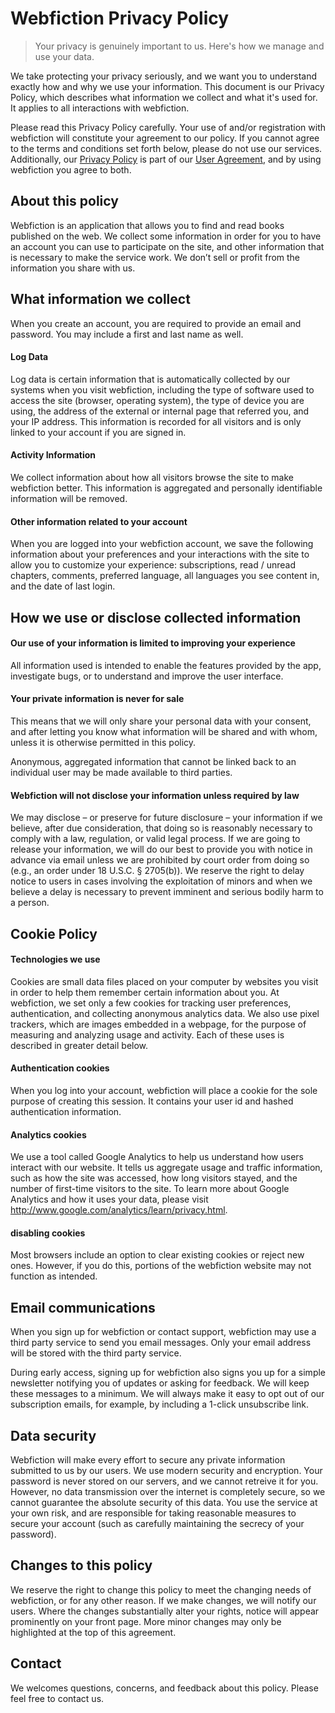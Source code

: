 Webfiction Privacy Policy
=========================

> Your privacy is genuinely important to us. Here's how we manage and use your data.

We take protecting your privacy seriously, and we want you to understand exactly how and why we use your information. This document is our Privacy Policy, which describes what information we collect and what it's used for. It applies to all interactions with webfiction.

 Please read this Privacy Policy carefully. Your use of and/or registration with webfiction will constitute your agreement to our policy. If you cannot agree to the terms and conditions set forth below, please do not use our services. Additionally, our [Privacy Policy](./privacy-policy.md) is part of our [User Agreement](./user-agreement.md), and by using webfiction you agree to both.

About this policy
-----------------

Webfiction is an application that allows you to find and read books published on the web. We collect some information in order for you to have an account you can use to participate on the site, and other information that is necessary to make the service work. We don’t sell or profit from the information you share with us.

What information we collect
---------------------------

When you create an account, you are required to provide an email and password. You may include a first and last name as well.

#### Log Data

Log data is certain information that is automatically collected by our systems when you visit webfiction, including the type of software used to access the site (browser, operating system), the type of device you are using, the address of the external or internal page that referred you, and your IP address. This information is recorded for all visitors and is only linked to your account if you are signed in.

#### Activity Information

We collect information about how all visitors browse the site to make webfiction better. This information is aggregated and personally identifiable information will be removed.

#### Other information related to your account

When you are logged into your webfiction account, we save the following information about your preferences and your interactions with the site to allow you to customize your experience: subscriptions, read / unread chapters, comments, preferred language, all languages you see content in, and the date of last login.


How we use or disclose collected information
--------------------------------------------

#### Our use of your information is limited to improving your experience

All information used is intended to enable the features provided by the app, investigate bugs, or to understand and improve the user interface.

#### Your private information is never for sale

This means that we will only share your personal data with your consent, and after letting you know what information will be shared and with whom, unless it is otherwise permitted in this policy.

Anonymous, aggregated information that cannot be linked back to an individual user may be made available to third parties.

#### Webfiction will not disclose your information unless required by law

We may disclose – or preserve for future disclosure – your information if we believe, after due consideration, that doing so is reasonably necessary to comply with a law, regulation, or valid legal process. If we are going to release your information, we will do our best to provide you with notice in advance via email unless we are prohibited by court order from doing so (e.g., an order under 18 U.S.C. § 2705(b)). We reserve the right to delay notice to users in cases involving the exploitation of minors and when we believe a delay is necessary to prevent imminent and serious bodily harm to a person.

Cookie Policy
-------------

#### Technologies we use

Cookies are small data files placed on your computer by websites you visit in order to help them remember certain information about you. At webfiction, we set only a few cookies for tracking user preferences, authentication, and collecting anonymous analytics data. We also use pixel trackers, which are images embedded in a webpage, for the purpose of measuring and analyzing usage and activity. Each of these uses is described in greater detail below.

#### Authentication cookies

When you log into your account, webfiction will place a cookie for the sole purpose of creating this session. It contains your user id and hashed authentication information.

#### Analytics cookies

We use a tool called Google Analytics to help us understand how users interact with our website. It tells us aggregate usage and traffic information, such as how the site was accessed, how long visitors stayed, and the number of first-time visitors to the site. To learn more about Google Analytics and how it uses your data, please visit http://www.google.com/analytics/learn/privacy.html.

#### disabling cookies

Most browsers include an option to clear existing cookies or reject new ones. However, if you do this, portions of the webfiction website may not function as intended.

Email communications
--------------------

When you sign up for webfiction or contact support, webfiction may use a third party service to send you email messages. Only your email address will be stored with the third party service.

During early access, signing up for webfiction also signs you up for a simple newsletter notifying you of updates or asking for feedback. We will keep these messages to a minimum. We will always make it easy to opt out of our subscription emails, for example, by including a 1-click unsubscribe link.

Data security
-------------

Webfiction will make every effort to secure any private information submitted to us by our users. We use modern security and encryption. Your password is never stored on our servers, and we cannot retreive it for you. However, no data transmission over the internet is completely secure, so we cannot guarantee the absolute security of this data. You use the service at your own risk, and are responsible for taking reasonable measures to secure your account (such as carefully maintaining the secrecy of your password).

Changes to this policy
----------------------

We reserve the right to change this policy to meet the changing needs of webfiction, or for any other reason. If we make changes, we will notify our users. Where the changes substantially alter your rights, notice will appear prominently on your front page. More minor changes may only be highlighted at the top of this agreement.

Contact
-------

We welcomes questions, concerns, and feedback about this policy. Please feel free to contact us.

